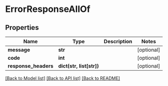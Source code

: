 # ErrorResponseAllOf

## Properties
Name | Type | Description | Notes
------------ | ------------- | ------------- | -------------
**message** | **str** |  | [optional] 
**code** | **int** |  | [optional] 
**response_headers** | **dict(str, list[str])** |  | [optional] 

[[Back to Model list]](../README.md#documentation-for-models) [[Back to API list]](../README.md#documentation-for-api-endpoints) [[Back to README]](../README.md)


